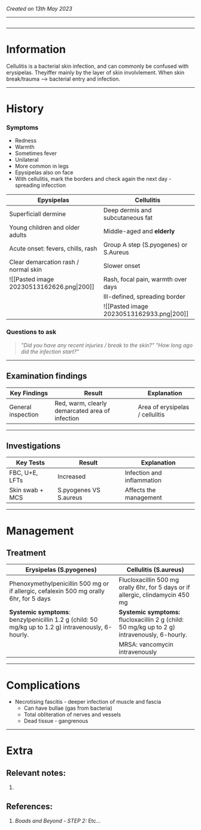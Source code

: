 *Created on 13th May 2023*

---
```toc
```
---

# Information
Cellulitis is a bacterial skin infection, and can commonly be confused with erysipelas. Theyiffer mainly by the layer of skin involvlement. When skin break/trauma --> bacterial entry and infection.


--- 
# History
### Symptoms
- Redness
- Warmth
- Sometimes fever
- Unilateral
- More common in legs
- Epysipelas also on face
- With cellulitis, mark the borders and check again the next day - spreading infecction 

| Epysipelas                                | Cellulitis                            |
| ----------------------------------------- | ------------------------------------- |
| Superficiall dermine                      | Deep dermis and subcutaneous fat      |
| Young children and older adults           | Middle-aged and **elderly**           |
| Acute onset: fevers, chills, rash         | Group A step (S.pyogenes) or S.Aureus |
| Clear demarcation rash / normal skin      | Slower onset                          |
| ![[Pasted image 20230513162626.png\|200]] | Rash, focal pain, warmth over days    |
|                                           | Ill-defined, spreading border         |
|                                           | ![[Pasted image 20230513162933.png\|200]]                                      |

### Questions to ask
>*"Did you have any recent injuries / break to the skin?"*
>*"How long ago did the infection start?"*

---

## Examination findings
| Key Findings       | Result                                          | Explanation   |
| ------------------ | ----------------------------------------------- | ------------- |
| General inspection | Red, warm, clearly demarcated area of infection | Area of erysipelas / cellulitis |



---

## Investigations
| Key Tests       | Result                 | Explanation   |
| --------------- | ---------------------- | ------------- |
| FBC, U+E, LFTs  | Increased           | Infection and inflammation |
| Skin swab + MCS | S.pyogenes VS S.aureus | Affects the management              |


---

# Management
## Treatment

| Erysipelas (S.pyogenes)                                                                              | Cellulitis (S.aureus)                                                                          |
| ---------------------------------------------------------------------------------------------------- | ---------------------------------------------------------------------------------------------- |
| Phenoxymethylpenicillin 500 mg or if allergic, cefalexin 500 mg orally 6hr, for 5 days               | Flucloxacillin 500 mg orally 6hr, for 5 days or if allergic, clindamycin 450 mg                |
| **Systemic symptoms**: benzylpenicillin 1.2 g (child: 50 mg/kg up to 1.2 g) intravenously, 6-hourly. | **Systemic symptoms:** flucloxacillin 2 g (child: 50 mg/kg up to 2 g) intravenously, 6-hourly. |
|                                                                                                      | MRSA: vancomycin intravenously                                                                 |                                                                                                     |                                                                                                |


---

# Complications
- Necrotising fascitis - deeper infection of muscle and fascia 
	- Can have bullae (gas from bacteria)
	- Total obliteration of nerves and vessels
	- Dead tissue - gangrenous 

---

# Extra
## Relevant notes:
1. 
## References:
1. *Boads and Beyond - STEP 2:* Etc...